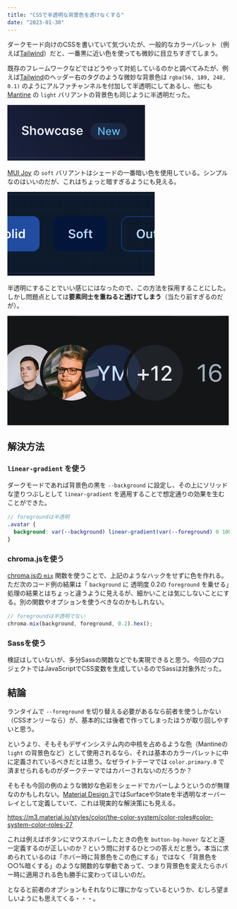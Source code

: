 ```yaml
---
title: "CSSで半透明な背景色を透けなくする"
date: "2023-01-30"
---
```


ダークモード向けのCSSを書いていて気づいたが、一般的なカラーパレット（例えば[Tailwind](https://tailwindcss.com/docs/customizing-colors)）だと、一番黒に近い色を使っても微妙に目立ちすぎてしまう。

既存のフレームワークなどではどうやって対処しているのかと調べてみたが、例えば[Tailwind](https://tailwindcss.com/)のヘッダー右のタグのような微妙な背景色は `rgba(56, 189, 248, 0.1)` のようにアルファチャンネルを付加して半透明にしてあるし、他にも [Mantine](https://mantine.dev/core/button/#variants) の `light` バリアントの背景色も同じように半透明だった。

![Tailwind、ダークモード、薄い背景色のタグ](public/images/blog/tailwind-tag.png)

[MUI Joy](https://mui.com/joy-ui/react-button/) の `soft` バリアントはシェードの一番暗い色を使用している。シンプルなのはいいのだが、これはちょっと暗すぎるようにも見える。

![MUI Joyのボタン、softバリアント](public/images/blog/mui-joy-button.png)

半透明にすることでいい感じにはなったので、この方法を採用することにした。しかし問題点としては**要素同士を重ねると透けてしまう**（当たり前すぎるのだが）。

![複数のAvatarコンポーネントが重ねっていて、背景が透けている](public/images/blog/alpha-avatar-group.png)

## 解決方法

### `linear-gradient` を使う

ダークモードであれば背景色の黒を `--background` に設定し、その上にソリッドな塗りつぶしとして `linear-gradient` を適用することで想定通りの効果を生むことができた。

```scss
// foregroundは半透明
.avatar {
  background: var(--background) linear-gradient(var(--foreground) 0 100%);
}
```

### chroma.jsを使う

[chroma.jsの `mix`](https://gka.github.io/chroma.js/#chroma-mix) 関数を使うことで、上記のようなハックをせずに色を作れる。ただ次のコード例の結果は「 `background` に 透明度 0.2の `foreground` を乗せる」処理の結果とはちょっと違うように見えるが、細かいことは気にしないことにする。別の関数やオプションを使うべきなのかもしれない。

```ts
// foregroundは半透明でない
chroma.mix(background, foreground, 0.2).hex();
```

### Sassを使う

検証はしていないが、多分Sassの関数などでも実現できると思う。今回のプロジェクトではJavaScriptでCSS変数を生成しているのでSassは対象外だった。

## 結論

ランタイムで `--foreground` を切り替える必要があるなら前者を使うしかない（CSSオンリーなら）が、基本的には後者で作ってしまったほうが取り回しやすいと思う。

というより、そもそもデザインシステム内の中核を占めるような色（Mantineの `light` の背景色など）として使用されるなら、それは基本のカラーパレットに中に定義されているべきだとは思う。なぜライトテーマでは `color.primary.0` で済ませられるものがダークテーマではカバーされないのだろうか？

そもそも今回の例のような微妙な色彩をシェードでカバーしようというのが無理なのかもしれない。[Material Design 3](https://m3.material.io/)ではSurfaceやStateを半透明なオーバーレイとして定義していて、これは現実的な解決策にも見える。

https://m3.material.io/styles/color/the-color-system/color-roles#color-system-color-roles-27

これは例えばボタンにマウスホバーしたときの色を `button-bg-hover` などと逐一定義するのが正しいのか？という問に対するひとつの答えだと思う。本当に求められているのは「ホバー時に背景色をこの色にする」ではなく「背景色を○○%暗くする」のような関数的な挙動であって、つまり背景色を変えたらホバー時に適用される色も勝手に変わってほしいのだ。

となると前者のオプションもそれなりに理にかなっているというか、むしろ望ましいようにも思えてくる・・・。
